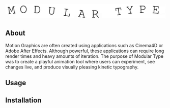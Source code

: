 ![](SinSin.gif)


## About
Motion Graphics are often created using applications such as Cinema4D or Adobe After Effects. Although powerful, these applications can require long render times and heavy amounts of iteration. The purpose of Modular Type was to create a playful animation tool where users can experiment, see changes live, and produce visually pleasing kinetic typography.

## Usage

## Installation
